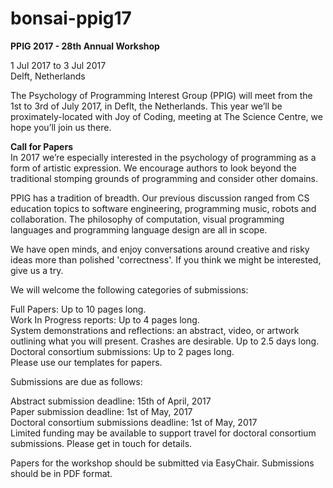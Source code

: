 # bonsai-ppig17

**PPIG 2017 - 28th Annual Workshop**

1 Jul 2017 to 3 Jul 2017<br />
Delft, Netherlands

The Psychology of Programming Interest Group (PPIG) will meet from the 1st to 3rd of July 2017, in Deflt, the Netherlands. This year we’ll be proximately-located with Joy of Coding, meeting at The Science Centre, we hope you’ll join us there.

**Call for Papers**<br />
In 2017 we’re especially interested in the psychology of programming as a form of artistic expression. We encourage authors to look beyond the traditional stomping grounds of programming and consider other domains.

PPIG has a tradition of breadth. Our previous discussion ranged from CS education topics to software engineering, programming music, robots and collaboration. The philosophy of computation, visual programming languages and programming language design are all in scope.

We have open minds, and enjoy conversations around creative and risky ideas more than polished 'correctness'. If you think we might be interested, give us a try.

We will welcome the following categories of submissions:

Full Papers: Up to 10 pages long.<br />
Work In Progress reports: Up to 4 pages long.<br />
System demonstrations and reflections: an abstract, video, or artwork outlining what you will present. Crashes are desirable. Up to 2.5 days long.<br />
Doctoral consortium submissions: Up to 2 pages long.<br />
Please use our templates for papers.

Submissions are due as follows:

Abstract submission deadline: 15th of April, 2017<br />
Paper submission deadline: 1st of May, 2017<br />
Doctoral consortium submissions deadline: 1st of May, 2017<br />
Limited funding may be available to support travel for doctoral consortium submissions. Please get in touch for details.

Papers for the workshop should be submitted via EasyChair. Submissions should be in PDF format.
